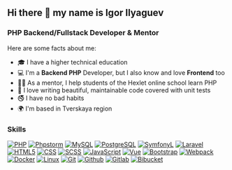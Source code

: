 ## Hi there 👋 my name is Igor Ilyaguev
### PHP Backend/Fullstack Developer & Mentor
Here are some facts about me:

- 🎓 I have a higher technical education
- 💻 I'm a **Backend PHP** Developer, but I also know and love **Frontend** too 
- 👨‍🏫 As a mentor, I help students of the Hexlet online school learn PHP
- 💬 I love writing beautiful, maintainable code covered with unit tests
- 🚭 I have no bad habits
- 🌍  I'm based in Tverskaya region

### Skills 
<p align="left">
<a href="https://www.php.net/" target="_blank" rel="noreferrer"><img src="https://skillicons.dev/icons?i=php" alt="PHP"/></a>
<a href="https://jetbrains.com›phpstorm/" target="_blank" rel="noreferrer"><img src="https://skillicons.dev/icons?i=phpstorm" alt="Phpstorm" /></a>
<a href="https://www.mysql.com/" target="_blank" rel="noreferrer"><img src="https://skillicons.dev/icons?i=mysql" alt="MySQL" /></a>
<a href="https://www.postgresql.org/" target="_blank" rel="noreferrer"><img src="https://skillicons.dev/icons?i=postgresql" alt="PostgreSQL" /></a>
<a href="https://www.symfony.com/" target="_blank" rel="noreferrer"><img src="https://skillicons.dev/icons?i=symfony" alt="SymfonyL" /></a>
<a href="https://laravel.com/" target="_blank" rel="noreferrer"><img src="https://skillicons.dev/icons?i=laravel" alt="Laravel" /></a>
<a href="https://developer.mozilla.org/en-US/docs/Glossary/HTML5" target="_blank" rel="noreferrer"><img src="https://skillicons.dev/icons?i=html"  alt="HTML5" /></a>
<a href="https://www.w3.org/TR/CSS/#css" target="_blank" rel="noreferrer"><img src="https://skillicons.dev/icons?i=css" alt="CSS" /></a>
<a href="https://sass-lang.com" target="_blank" rel="noreferrer"><img src="https://skillicons.dev/icons?i=scss" alt="SCSS" /></a>  
<a href="https://developer.mozilla.org/en-US/docs/Web/JavaScript" target="_blank" rel="noreferrer"><img src="https://skillicons.dev/icons?i=javascript" alt="JavaScript" /></a>
<a href="https://vuejs.org/" target="_blank" rel="noreferrer"><img src="https://skillicons.dev/icons?i=vue" alt="Vue" /></a>
<a href="https://getbootstrap.com/" target="_blank" rel="noreferrer"><img src="https://skillicons.dev/icons?i=bootstrap" alt="Bootstrap" /></a>
<a href="https://webpack.js.org/" target="_blank" rel="noreferrer"><img src="https://skillicons.dev/icons?i=webpack" alt="Webpack" /></a>
<a href="https://www.docker.com/" target="_blank" rel="noreferrer"><img src="https://skillicons.dev/icons?i=docker" alt="Docker" /></a>
<a href="https://www.linux.org" target="_blank" rel="noreferrer"><img src="https://skillicons.dev/icons?i=linux"  alt="Linux" /></a>
<a href="https://git-scm.com/" target="_blank" rel="noreferrer"><img src="https://skillicons.dev/icons?i=git" alt="Git" /></a>
<a href="https://github.com" target="_blank" rel="noreferrer"><img src="https://skillicons.dev/icons?i=github" alt="Github" /></a>
<a href="https://gitlab.com" target="_blank" rel="noreferrer"><img src="https://skillicons.dev/icons?i=gitlab" alt="Gitlab" /></a>
<a href="https://bitbucket.com" target="_blank" rel="noreferrer"><img src="https://skillicons.dev/icons?i=bitbucket" alt="Bibucket" /></a>
</p>
                    
